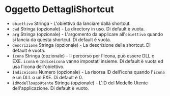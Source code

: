 # Oggetto DettagliShortcut

* `obiettivo` Stringa - L'obiettivo da lanciare dalla shortcut.
* `cwd` Stringa (opzionale) - La directory in uso. Di default è vuota.
* `arg` Stringa (opzionale) - L'argomento da applicare all'`obiettivo` quando si lancia da questa shortcut. Di default è vuota.
* `descrizione` Stringa (opzionale) - La descrizione della shortcut. Di default è vuota.
* `icona` Stringa (opzionale) - Il percorso per l'icona, può essere DLL o EXE. `icona` e `Indiceicona` vanno impostati insieme. Di default è vuota ed usa l'icona dell'obiettivo.
* `Indiceicona` Numero (opzionale) - La risorsa ID dell'icona quando l'`icona` é un DLL o un EXE. Di default è 0.
* `IdModelloappUtente` Stringa (opzionale) - L'ID del Modello Utente dell'applicazione. Di default è vuoto.